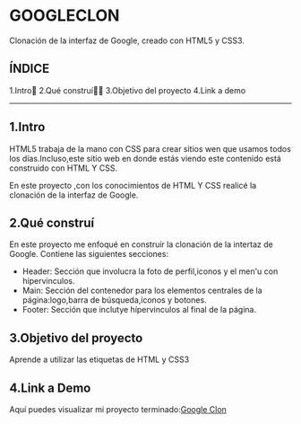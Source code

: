 # GOOGLECLON
Clonación de la interfaz de Google, creado con HTML5 y CSS3.

## ÍNDICE

1.Intro🤖
2.Qué construí👩‍💻
3.Objetivo del proyecto
4.Link a demo

****

## 1.Intro
HTML5 trabaja de la mano con CSS para crear sitios wen que usamos todos los días.Incluso,este sitio web en donde estás viendo este contenido está construido con HTML Y CSS.

En este proyecto ,con los conocimientos de HTML Y CSS realicé la clonación de la interfaz de Google.


## 2.Qué construí
En este proyecto me enfoqué en construír la clonación de la intertaz de Google.
Contiene las siguientes secciones:

* Header: Sección que involucra la foto de perfil,iconos y el men'u con hípervinculos.
* Main: Sección del contenedor para los elementos centrales de la página:logo,barra de búsqueda,íconos y botones.
* Footer: Sección que inclutye hípervinculos al final de la página.

## 3.Objetivo del proyecto
Aprende a utilizar las etiquetas de HTML y CSS3

## 4.Link a Demo
Aquí puedes visualizar mi proyecto terminado:[Google Clon](https://peppy-nougat-18d33f.netlify.app/)
